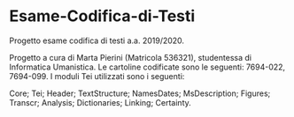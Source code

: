 # Esame-Codifica-di-Testi
Progetto esame codifica di testi a.a. 2019/2020.

Progetto a cura di Marta Pierini (Matricola 536321), studentessa di Informatica Umanistica.
Le cartoline codificate sono le seguenti: 7694-022, 7694-099.
I moduli Tei utilizzati sono i seguenti:

Core;
Tei;
Header;
TextStructure;
NamesDates;
MsDescription;
Figures;
Transcr;
Analysis;
Dictionaries;
Linking;
Certainty.
